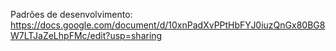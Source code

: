 Padrões de desenvolvimento:
https://docs.google.com/document/d/10xnPadXvPPtHbFYJ0iuzQnGx80BG8W7LTJaZeLhpFMc/edit?usp=sharing
